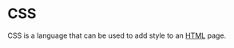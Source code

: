 # CSS

CSS is a language that can be used to add style to an <a href="/wiki/HTML">HTML</a> page.













